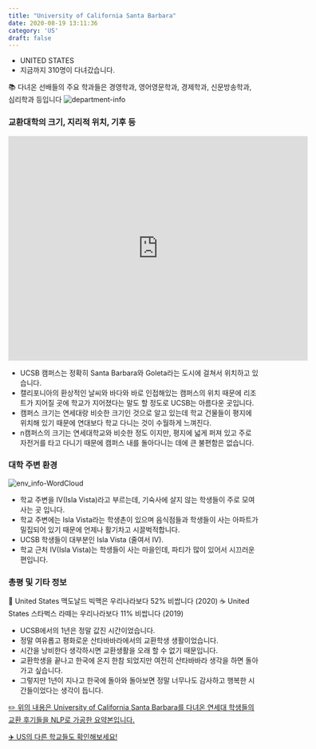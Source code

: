 ```yaml
---
title: "University of California Santa Barbara"
date: 2020-08-19 13:11:36
category: 'US'
draft: false
---
```



* UNITED STATES
* 지금까지 310명이 다녀갔습니다. 

📚 다녀온 선배들의 주요 학과들은 경영학과, 영어영문학과, 경제학과, 신문방송학과, 심리학과 등입니다
![department-info](../plots/US000193.png)
### 교환대학의 크기, 지리적 위치, 기후 등
<iframe
width="600"
height="450"
frameborder="0" style="border:0"
src="https://www.google.com/maps/embed/v1/place?key=AIzaSyC9e1AME-pVmWC4hBpFdu5S4dKzyepa3HQ&q=University+of+California+Santa+Barbara&center=34.413962899999994,-119.848947&zoom=14" allowfullscreen>
</iframe>

* UCSB 캠퍼스는 정확히 Santa Barbara와 Goleta라는 도시에 걸쳐서 위치하고 있습니다.
* 캘리포니아의 환상적인 날씨와 바다와 바로 인접해있는 캠퍼스의 위치 때문에 리조트가 지어질 곳에 학교가 지어졌다는 말도 할 정도로 UCSB는 아름다운 곳입니다.
* 캠퍼스 크기는 연세대랑 비슷한 크기인 것으로 알고 있는데 학교 건물들이 평지에 위치해 있기 때문에 연대보다 학교 다니는 것이 수월하게 느껴진다.
* n캠퍼스의 크기는 연세대학교와 비슷한 정도 이지만, 평지에 넓게 퍼져 있고 주로 자전거를 타고 다니기 때문에 캠퍼스 내를 돌아다니는 데에 큰 불편함은 없습니다.


### 대학 주변 환경

![env_info-WordCloud](../univ_wordclouds_okt/env_info/US000193_env_info_okt.png)

* 학교 주변을 IV(Isla Vista)라고 부르는데, 기숙사에 살지 않는 학생들이 주로 모여 사는 곳 입니다.
* 학교 주변에는 Isla Vista라는 학생촌이 있으며 음식점들과 학생들이 사는 아파트가 밀집되어 있기 때문에 언제나 활기차고 시끌벅적합니다.
* UCSB 학생들이 대부분인 Isla Vista (줄여서 IV).
* 학교 근처 IV(Isla Vista)는 학생들이 사는 마을인데, 파티가 많이 있어서 시끄러운 편입니다.


### 총평 및 기타 정보 
🍔 United States 맥도날드 빅맥은 우리나라보다 52% 비쌉니다 (2020)
☕️ United States 스타벅스 라떼는 우리나라보다 11% 비쌉니다 (2019)
* UCSB에서의 1년은 정말 값진 시간이었습니다.
* 정말 여유롭고 평화로운 산타바바라에서의 교환학생 생활이었습니다.
* 시간을 낭비한다 생각하시면 교환생활을 오래 할 수 없기 때문입니다.
* 교환학생을 끝나고 한국에 온지 한참 되었지만 여전히 산타바바라 생각을 하면 돌아가고 싶습니다.
* 그렇지만 1년이 지나고 한국에 돌아와 돌아보면 정말 너무나도 감사하고 행복한 시간들이었다는 생각이 듭니다.


[✏️ 위의 내용은 University of California Santa Barbara를 다녀온 연세대 학생들의 교환 후기들을 NLP로 가공한 요약본입니다.](http://oia.yonsei.ac.kr/partner/expReport.asp?ucode=US000193&bgbn=A)

[✈️ US의 다른 학교들도 확인해보세요!](https://yonsei-exchange.netlify.app/?category=US)

